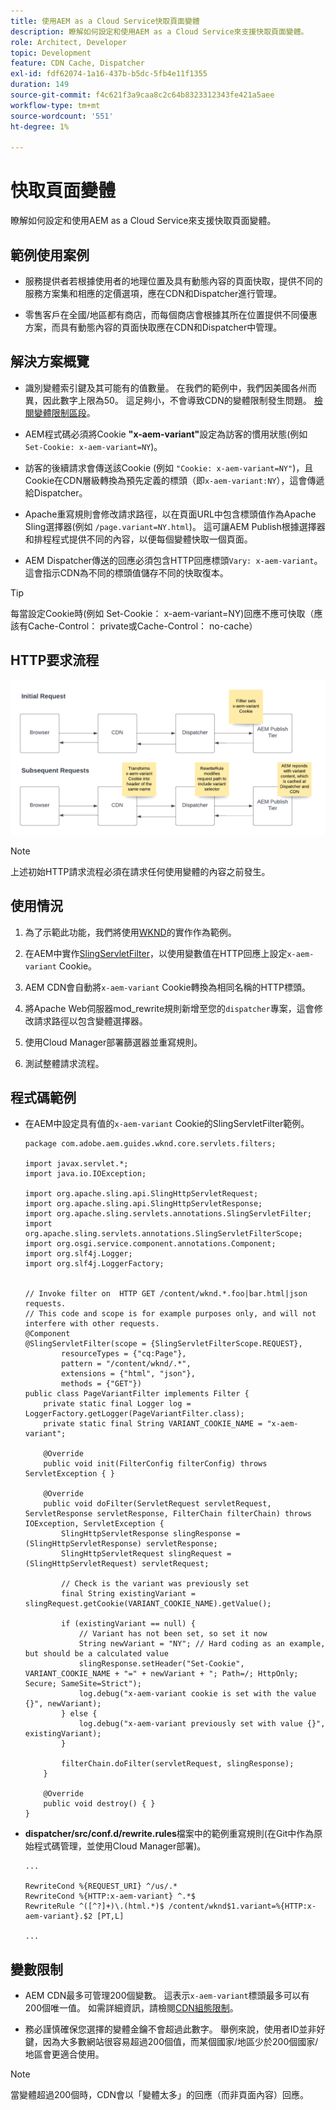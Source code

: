 ```yaml
---
title: 使用AEM as a Cloud Service快取頁面變體
description: 瞭解如何設定和使用AEM as a Cloud Service來支援快取頁面變體。
role: Architect, Developer
topic: Development
feature: CDN Cache, Dispatcher
exl-id: fdf62074-1a16-437b-b5dc-5fb4e11f1355
duration: 149
source-git-commit: f4c621f3a9caa8c2c64b8323312343fe421a5aee
workflow-type: tm+mt
source-wordcount: '551'
ht-degree: 1%

---
```


# 快取頁面變體

瞭解如何設定和使用AEM as a Cloud Service來支援快取頁面變體。

## 範例使用案例

+ 服務提供者若根據使用者的地理位置及具有動態內容的頁面快取，提供不同的服務方案集和相應的定價選項，應在CDN和Dispatcher進行管理。

+ 零售客戶在全國/地區都有商店，而每個商店會根據其所在位置提供不同優惠方案，而具有動態內容的頁面快取應在CDN和Dispatcher中管理。

## 解決方案概覽

+ 識別變體索引鍵及其可能有的值數量。 在我們的範例中，我們因美國各州而異，因此數字上限為50。 這足夠小，不會導致CDN的變體限制發生問題。 [檢閱變體限制區段](#variant-limitations)。

+ AEM程式碼必須將Cookie __&quot;x-aem-variant&quot;__&#x200B;設定為訪客的慣用狀態(例如 `Set-Cookie: x-aem-variant=NY`)。

+ 訪客的後續請求會傳送該Cookie (例如 `"Cookie: x-aem-variant=NY"`)，且Cookie在CDN層級轉換為預先定義的標頭（即`x-aem-variant:NY`），這會傳遞給Dispatcher。

+ Apache重寫規則會修改請求路徑，以在頁面URL中包含標頭值作為Apache Sling選擇器(例如 `/page.variant=NY.html`)。 這可讓AEM Publish根據選擇器和排程程式提供不同的內容，以便每個變體快取一個頁面。

+ AEM Dispatcher傳送的回應必須包含HTTP回應標頭`Vary: x-aem-variant`。 這會指示CDN為不同的標頭值儲存不同的快取復本。

>[!TIP]
>
>每當設定Cookie時(例如 Set-Cookie： x-aem-variant=NY)回應不應可快取（應該有Cache-Control： private或Cache-Control： no-cache）

## HTTP要求流程

![變體快取要求流程](./assets/variant-cache-request-flow.png)

>[!NOTE]
>
>上述初始HTTP請求流程必須在請求任何使用變體的內容之前發生。

## 使用情況

1. 為了示範此功能，我們將使用[WKND](https://experienceleague.adobe.com/docs/experience-manager-learn/getting-started-wknd-tutorial-develop/overview.html?lang=zh-Hant)的實作作為範例。

1. 在AEM中實作[SlingServletFilter](https://sling.apache.org/documentation/the-sling-engine/filters.html)，以使用變數值在HTTP回應上設定`x-aem-variant` Cookie。

1. AEM CDN會自動將`x-aem-variant` Cookie轉換為相同名稱的HTTP標頭。

1. 將Apache Web伺服器mod_rewrite規則新增至您的`dispatcher`專案，這會修改請求路徑以包含變體選擇器。

1. 使用Cloud Manager部署篩選器並重寫規則。

1. 測試整體請求流程。

## 程式碼範例

+ 在AEM中設定具有值的`x-aem-variant` Cookie的SlingServletFilter範例。

  ```
  package com.adobe.aem.guides.wknd.core.servlets.filters;
  
  import javax.servlet.*;
  import java.io.IOException;
  
  import org.apache.sling.api.SlingHttpServletRequest;
  import org.apache.sling.api.SlingHttpServletResponse;
  import org.apache.sling.servlets.annotations.SlingServletFilter;
  import org.apache.sling.servlets.annotations.SlingServletFilterScope;
  import org.osgi.service.component.annotations.Component;
  import org.slf4j.Logger;
  import org.slf4j.LoggerFactory;
  
  
  // Invoke filter on  HTTP GET /content/wknd.*.foo|bar.html|json requests.
  // This code and scope is for example purposes only, and will not interfere with other requests.
  @Component
  @SlingServletFilter(scope = {SlingServletFilterScope.REQUEST},
          resourceTypes = {"cq:Page"},
          pattern = "/content/wknd/.*",
          extensions = {"html", "json"},
          methods = {"GET"})
  public class PageVariantFilter implements Filter {
      private static final Logger log = LoggerFactory.getLogger(PageVariantFilter.class);
      private static final String VARIANT_COOKIE_NAME = "x-aem-variant";
  
      @Override
      public void init(FilterConfig filterConfig) throws ServletException { }
  
      @Override
      public void doFilter(ServletRequest servletRequest, ServletResponse servletResponse, FilterChain filterChain) throws IOException, ServletException {
          SlingHttpServletResponse slingResponse = (SlingHttpServletResponse) servletResponse;
          SlingHttpServletRequest slingRequest = (SlingHttpServletRequest) servletRequest;
  
          // Check is the variant was previously set
          final String existingVariant = slingRequest.getCookie(VARIANT_COOKIE_NAME).getValue();
  
          if (existingVariant == null) {
              // Variant has not been set, so set it now
              String newVariant = "NY"; // Hard coding as an example, but should be a calculated value
              slingResponse.setHeader("Set-Cookie", VARIANT_COOKIE_NAME + "=" + newVariant + "; Path=/; HttpOnly; Secure; SameSite=Strict");
              log.debug("x-aem-variant cookie is set with the value {}", newVariant);
          } else {
              log.debug("x-aem-variant previously set with value {}", existingVariant);
          }
  
          filterChain.doFilter(servletRequest, slingResponse);
      }
  
      @Override
      public void destroy() { }
  }
  ```

+ __dispatcher/src/conf.d/rewrite.rules__&#x200B;檔案中的範例重寫規則(在Git中作為原始程式碼管理，並使用Cloud Manager部署)。

  ```
  ...
  
  RewriteCond %{REQUEST_URI} ^/us/.*  
  RewriteCond %{HTTP:x-aem-variant} ^.*$  
  RewriteRule ^([^?]+)\.(html.*)$ /content/wknd$1.variant=%{HTTP:x-aem-variant}.$2 [PT,L] 
  
  ...
  ```

## 變數限制

+ AEM CDN最多可管理200個變數。 這表示`x-aem-variant`標頭最多可以有200個唯一值。 如需詳細資訊，請檢閱[CDN組態限制](https://docs.fastly.com/en/guides/resource-limits)。

+ 務必謹慎確保您選擇的變體金鑰不會超過此數字。  舉例來說，使用者ID並非好鍵，因為大多數網站很容易超過200個值，而某個國家/地區少於200個國家/地區會更適合使用。

>[!NOTE]
>
>當變體超過200個時，CDN會以「變體太多」的回應（而非頁面內容）回應。
